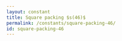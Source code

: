 ```yaml
---
layout: constant
title: Square packing $s(46)$
permalink: /constants/square-packing-46/
id: square-packing-46
---
```

